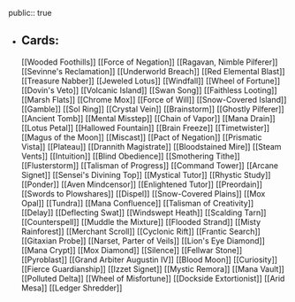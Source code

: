 public:: true
- ## Cards:
	[[Wooded Foothills]]
	[[Force of Negation]]
	[[Ragavan, Nimble Pilferer]]
	[[Sevinne's Reclamation]]
	[[Underworld Breach]]
	[[Red Elemental Blast]]
	[[Treasure Nabber]]
	[[Jeweled Lotus]]
	[[Windfall]]
	[[Wheel of Fortune]]
	[[Dovin's Veto]]
	[[Volcanic Island]]
	[[Swan Song]]
	[[Faithless Looting]]
	[[Marsh Flats]]
	[[Chrome Mox]]
	[[Force of Will]]
	[[Snow-Covered Island]]
	[[Gamble]]
	[[Sol Ring]]
	[[Crystal Vein]]
	[[Brainstorm]]
	[[Ghostly Pilferer]]
	[[Ancient Tomb]]
	[[Mental Misstep]]
	[[Chain of Vapor]]
	[[Mana Drain]]
	[[Lotus Petal]]
	[[Hallowed Fountain]]
	[[Brain Freeze]]
	[[Timetwister]]
	[[Magus of the Moon]]
	[[Miscast]]
	[[Pact of Negation]]
	[[Prismatic Vista]]
	[[Plateau]]
	[[Drannith Magistrate]]
	[[Bloodstained Mire]]
	[[Steam Vents]]
	[[Intuition]]
	[[Blind Obedience]]
	[[Smothering Tithe]]
	[[Flusterstorm]]
	[[Talisman of Progress]]
	[[Command Tower]]
	[[Arcane Signet]]
	[[Sensei's Divining Top]]
	[[Mystical Tutor]]
	[[Rhystic Study]]
	[[Ponder]]
	[[Aven Mindcensor]]
	[[Enlightened Tutor]]
	[[Preordain]]
	[[Swords to Plowshares]]
	[[Dispel]]
	[[Snow-Covered Plains]]
	[[Mox Opal]]
	[[Tundra]]
	[[Mana Confluence]]
	[[Talisman of Creativity]]
	[[Delay]]
	[[Deflecting Swat]]
	[[Windswept Heath]]
	[[Scalding Tarn]]
	[[Counterspell]]
	[[Muddle the Mixture]]
	[[Flooded Strand]]
	[[Misty Rainforest]]
	[[Merchant Scroll]]
	[[Cyclonic Rift]]
	[[Frantic Search]]
	[[Gitaxian Probe]]
	[[Narset, Parter of Veils]]
	[[Lion's Eye Diamond]]
	[[Mana Crypt]]
	[[Mox Diamond]]
	[[Silence]]
	[[Fellwar Stone]]
	[[Pyroblast]]
	[[Grand Arbiter Augustin IV]]
	[[Blood Moon]]
	[[Curiosity]]
	[[Fierce Guardianship]]
	[[Izzet Signet]]
	[[Mystic Remora]]
	[[Mana Vault]]
	[[Polluted Delta]]
	[[Wheel of Misfortune]]
	[[Dockside Extortionist]]
	[[Arid Mesa]]
	[[Ledger Shredder]]

